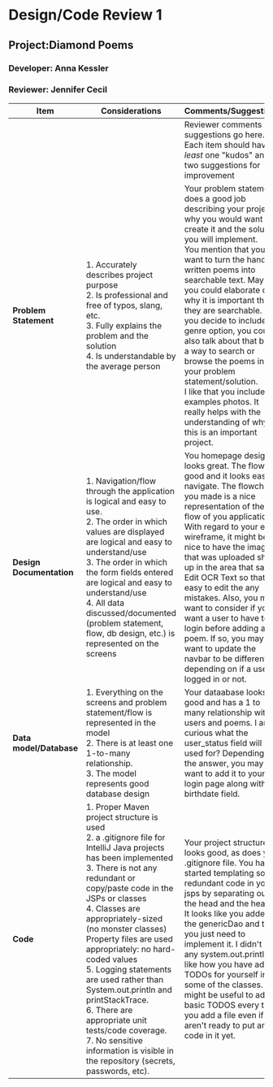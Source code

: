 # Design/Code Review 1

## Project:Diamond Poems

### Developer: Anna Kessler 

### Reviewer: Jennifer Cecil    

|Item |Considerations| Comments/Suggestions                                                                                                                                                                                                                                                                                                                                                                                                                                                                                                                                                                    |
|--------|---------|-----------------------------------------------------------------------------------------------------------------------------------------------------------------------------------------------------------------------------------------------------------------------------------------------------------------------------------------------------------------------------------------------------------------------------------------------------------------------------------------------------------------------------------------------------------------------------------------|
||| Reviewer comments and suggestions go here. Each item should have *at least* one "kudos" and two suggestions for improvement                                                                                                                                                                                                                                                                                                                                                                                                                                                             |
|**Problem Statement**|1. Accurately describes project purpose<br> 2. Is professional and free of typos, slang, etc.<br> 3. Fully explains the problem and the solution<br> 4. Is understandable by the average person| Your problem statement does a good job describing your project, why you would want to create it and the solution you will implement. <br/>You mention that you want to turn the hand-written poems into searchable text. Maybe you could elaborate on why it is important that they are searchable. If you decide to include a genre option, you could also talk about that being a way to search or browse the poems in your problem statement/solution.  <br />I like that you included examples photos. It really helps with the understanding of why this is an important project.  <br/> 
|**Design Documentation**|1. Navigation/flow through the application is logical and easy to use. <br>2. The order in which values are displayed are logical and easy to understand/use <br>3. The order in which the form fields entered are logical and easy to understand/use<br>4. All data discussed/documented (problem statement, flow, db design, etc.) is represented on the screens | You homepage design looks great. The flow is good and it looks easy to navigate. The flowchart you made is a nice representation of the flow of you application. <br /> With regard to your edit wireframe, it might be nice to have the image that was uploaded show up in the area that says Edit OCR Text so that it is easy to edit the any mistakes. Also, you may want to consider if you want a  user to have to login before adding a poem. If so, you may want to update the navbar to be different depending on if a user is logged in or not.                                |
|**Data model/Database**|1. Everything on the screens and problem statement/flow is represented in the model <br> 2. There is at least one 1-to-many relationship.<br> 3. The model represents good database design <br>| Your dataabase looks good and has a 1 to many relationship with users and poems. I am curious what the user_status field will  be used for?  Depending on the answer, you may want to add it to your login page along with a birthdate field.                                                                                                                                                                                                                                                                                                                                           |
|**Code**|1. Proper Maven project structure is used<br> 2. a .gitignore file for IntelliJ Java projects has been implemented <br> 3. There is not any redundant or copy/paste code in the JSPs or classes<br> 4. Classes are appropriately-sized (no monster classes)<br> Property files are used appropriately: no hard-coded values <br> 5. Logging statements are used rather than System.out.println and printStackTrace.<br> 6. There are appropriate unit tests/code coverage.  7. No sensitive information is visible in the repository (secrets, passwords, etc).| Your project structure looks good, as does your .gitignore file. You have started templating some redundant code in your jsps by separating out the head and the header. It looks like you added the genericDao and that you just need to implement it. I didn't see any system.out.printlns. I like how you have added TODOs for yourself in some of the classes. It might be useful to add basic TODOS every time you add a file even if you aren't ready to put any code in it yet.                                                                                                  |
  